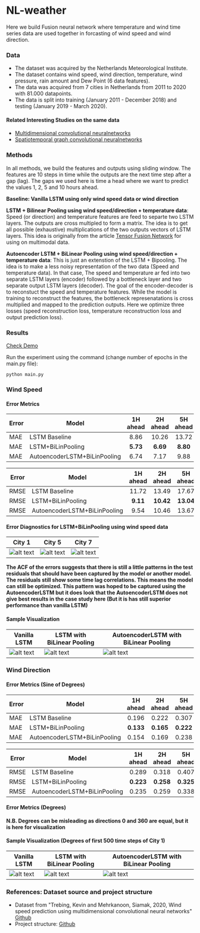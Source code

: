 # NL-weather

Here we build Fusion neural network where temperature and wind time series data are used together in forcasting of wind speed and wind direction. 

### Data
- The dataset was acquired by the Netherlands Meteorological Institute.
- The dataset contains wind speed, wind direction, temperature, wind pressure, rain amount and Dew Point (6 data features). 
- The data was acquired from 7 cities in Netherlands from 2011 to 2020 with 81.000 datapoints. 
- The data is split into training (January 2011 - December 2018) and testing (January 2019 - March 2020).

#### Related Interesting Studies on the same data

- [Multidimensional convolutional neuralnetworks](https://github.com/HansBambel/multidim_conv)
- [Spatiotemporal graph convolutional neuralnetworks](https://github.com/tstanczyk95/WeatherGCNet)

### Methods
In all methods, we build the features and outputs using sliding window. The features are 10 steps in time while the outputs are the next time step after a gap (lag). The gaps we used here is time a head where we want to predict the values 1, 2, 5 and 10 hours ahead. 

**Baseline: Vanilla LSTM using only wind speed data or wind direction**

**LSTM + Bilinear Pooling using wind speed/direction + temperature data**:
Speed (or direction) and temperature features are feed to separte two LSTM layers. The outputs are cross multipled to form a matrix. The idea is to get all possible (exhaustive) multiplications of the two outputs vectors of LSTM layers. This idea is originally from the article [Tensor Fusion Network](https://arxiv.org/abs/1707.07250) for using on multimodal data.

**Autoencoder LSTM + BiLinear Pooling using wind speed/direction + temperature data**:
This is just an extenstion of the LSTM + Bipooling. The idea is to make a less noisy representation of the two data (Speed and temperature data). In that case, The speed and temperature ar fed into two separate LSTM layers (encoder) followed by a bottleneck layer and two separate output LSTM layers (decoder). The goal of the encoder-decoder is to reconstuct the speed and temperature features. While the model is training to reconstruct the features, the bottleneck represenatations is cross multiplied and mapped to the prediction outputs. Here we optimize three losses (speed reconstruction loss, temperature reconstruction loss and output prediction loss).


### Results
[Check Demo](https://github.com/mhmdrdwn/NLweather/blob/main/demo.ipynb)

Run the experiment using the command (change number of epochs in the main.py file):
```
python main.py
```

### Wind Speed

#### Error Metrics

| Error | Model                        | 1H ahead |2H ahead  | 5H ahead|10H ahead  |
|-------| ---------------------------- |:--------:|:--------:|:-------:|:---------:|
| MAE   | LSTM Baseline                |  8.86    | 10.26    |  13.72  |   16.36   | 
| MAE   | LSTM+BiLinPooling            |  **5.73**| **6.69** |**8.80** |  **10.72**| 
| MAE   | AutoencoderLSTM+BiLinPooling |  6.74    | 7.17     |  9.88   |   11.09   | 


| Error | Model                        | 1H ahead |2H ahead  | 5H ahead|10H ahead  |
|-------| ---------------------------- |:--------:|:--------:|:-------:|:---------:|
| RMSE  | LSTM Baseline                |  11.72   | 13.49    |  17.67  |   20.95   | 
| RMSE  | LSTM+BiLinPooling            |  **9.11**| **10.42**|**13.04**| **15.42** |  
| RMSE  | AutoencoderLSTM+BiLinPooling |  9.54    |  10.46   |  13.67  |   15.62   | 


#### Error Diagnostics for LSTM+BiLinPooling using wind speed data
| City 1  | City 5 | City 7 |
|---------------| ---------------------------|-------------------------------------- |
| ![alt text](https://github.com/mhmdrdwn/NLweather/blob/main/plots/city1_error.png) | ![alt text](https://github.com/mhmdrdwn/NLweather/blob/main/plots/city5_error.png) | ![alt text](https://github.com/mhmdrdwn/NLweather/blob/main/plots/city7_error.png) |

**The ACF of the errors suggests that there is still a little patterns in the test residuals that should have been captured by the model or another model. The residuals still show some time lag correlations. This means the model can still be optimized. This pattern was hoped to be captured using the AutoencoderLSTM but it does look that the AutoencoderLSTM does not give best results in the case study here (But it is has still superior performance than vanilla LSTM)**

#### Sample Visualization

| Vanilla LSTM  | LSTM with BiLinear Pooling | AutoencoderLSTM with BiLinear Pooling |
|---------------| ---------------------------|-------------------------------------- |
| ![alt text](https://github.com/mhmdrdwn/NLweather/blob/main/plots/lstm_speed.png) | ![alt text](https://github.com/mhmdrdwn/NLweather/blob/main/plots/lstm_bi_speed.png) | ![alt text](https://github.com/mhmdrdwn/NLweather/blob/main/plots/ae_bi_speed.png) |


### Wind Direction

#### Error Metrics (Sine of Degrees)

| Error | Model                        | 1H ahead  | 2H ahead | 5H ahead  |10H ahead  |
|-------| ---------------------------- |:---------:|:--------:|:---------:|:---------:|
| MAE   | LSTM Baseline                |  0.196    | 0.222    |  0.307    |   0.391   | 
| MAE   | LSTM+BiLinPooling            |  **0.133**| **0.165**|  **0.222**| **0.278** | 
| MAE   | AutoencoderLSTM+BiLinPooling |    0.154  | 0.169    | 0.238     |   0.286   | 


| Error | Model                        | 1H ahead  | 2H ahead | 5H ahead  |10H ahead  |
|-------| ---------------------------- |:---------:|:--------:|:---------:|:---------:|
| RMSE  | LSTM Baseline                |  0.289    | 0.318    |  0.407    |   0.498   | 
| RMSE  | LSTM+BiLinPooling            |  **0.223**| **0.258**|  **0.325**| **0.392** | 
| RMSE  | AutoencoderLSTM+BiLinPooling |  0.235    | 0.259    |   0.338   |    0.396  | 


#### Error Metrics (Degrees)

**N.B. Degrees can be misleading as directions 0 and 360 are equal, but it is here for visualization**

#### Sample Visualization (Degrees of first 500 time steps of City 1)

| Vanilla LSTM  | LSTM with BiLinear Pooling | AutoencoderLSTM with BiLinear Pooling |
|---------------| -------------------------- | ------------------------------------- |
| ![alt text](https://github.com/mhmdrdwn/NLweather/blob/main/plots/lstm_dir.png) | ![alt text](https://github.com/mhmdrdwn/NLweather/blob/main/plots/lstm_bi_dir.png) | ![alt text](https://github.com/mhmdrdwn/NLweather/blob/main/plots/ae_bi_dir.png) |


### References: Dataset source and project structure
- Dataset from "Trebing, Kevin and Mehrkanoon, Siamak, 2020, Wind speed prediction using multidimensional convolutional neural networks" [Github](https://github.com/HansBambel/multidim_conv)
- Project structure: [Github](https://github.com/ossez-com/python-project-structure-sample)

